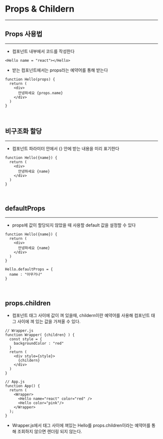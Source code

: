 # Props & Childern
---
## Props 사용법
---
- 컴포넌트 내부에서 코드를 작성한다
~~~
<Hello name = "react"></Hello>
~~~
- 받는 컴포넌트에서는 props라는 예약어를 통해 받는다
~~~
function Hello(props) {
  return (
    <div>
      안녕하세요 {props.name}
    </div>
  )
}
~~~

<br/>

## 비구조화 할당
---
- 컴포넌트 파라미터 안에서 {} 안에 받는 내용을 미리 표기한다
~~~
function Hello({name}) {
  return (
    <div>
      안녕하세요 {name}
    </div>
  )
}
~~~

<br/>

## defaultProps
---
- props에 값이 할당되지 않았을 때 사용할 default 값을 설정할 수 있다

~~~
function Hello({name}) {
  return (
    <div>
      안녕하세요 {name}
    </div>
  )
}

Hello.defaultProps = {
  name : "아무거나"
}
~~~

<br/>

## props.children
- 컴포넌트 태그 사이에 값이 껴 있을때, childern이란 예약어를 사용해 컴포넌트 태그 사이에 껴 있는 값을 가져올 수 있다.

~~~
// Wrapper.js
function Wrapper( {children} ) {
  const style = {
    backgroundColor : "red"
  }
  return (
    <div style={style}>
      {childern}
    </div>
  )
}
~~~

~~~
// App.js
function App() {
  return (
    <Wrapper>
      <Hello name="react" color="red" />
      <Hello color="pink"/>
    </Wrapper>
  );
}
~~~

- Wrapper.js에서 태그 사이에 껴있는 Hello를 props.children이라는 예약어를 통해 조회하지 않으면 렌더링 되지 않는다.

